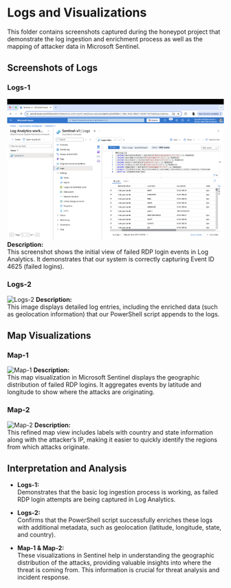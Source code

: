# Logs and Visualizations

This folder contains screenshots captured during the honeypot project that demonstrate the log ingestion and enrichment process as well as the mapping of attacker data in Microsoft Sentinel.

## Screenshots of Logs

### Logs-1
![Logs-1](./Screenshots/Logs-1.png)
**Description:**  
This screenshot shows the initial view of failed RDP login events in Log Analytics. It demonstrates that our system is correctly capturing Event ID 4625 (failed logins).

### Logs-2
![Logs-2](./Logs-2.png)
**Description:**  
This image displays detailed log entries, including the enriched data (such as geolocation information) that our PowerShell script appends to the logs.

## Map Visualizations

### Map-1
![Map-1](./Map-1.png)
**Description:**  
This map visualization in Microsoft Sentinel displays the geographic distribution of failed RDP logins. It aggregates events by latitude and longitude to show where the attacks are originating.

### Map-2
![Map-2](./Map-2.png)
**Description:**  
This refined map view includes labels with country and state information along with the attacker’s IP, making it easier to quickly identify the regions from which attacks originate.

## Interpretation and Analysis

- **Logs-1:**  
  Demonstrates that the basic log ingestion process is working, as failed RDP login attempts are being captured in Log Analytics.
  
- **Logs-2:**  
  Confirms that the PowerShell script successfully enriches these logs with additional metadata, such as geolocation (latitude, longitude, state, and country).

- **Map-1 & Map-2:**  
  These visualizations in Sentinel help in understanding the geographic distribution of the attacks, providing valuable insights into where the threat is coming from. This information is crucial for threat analysis and incident response.


